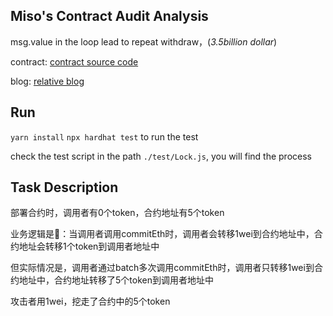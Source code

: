 ## Miso's Contract Audit Analysis

msg.value in the loop lead to repeat withdraw，(*3.5billion dollar*)

contract: [contract source code](https://etherscan.io/address/0x4c4564a1FE775D97297F9e3Dc2e762e0Ed5Dda0e#code)

blog: [relative blog](https://www.paradigm.xyz/2021/08/two-rights-might-make-a-wrong/)

## Run
`yarn install`
`npx hardhat test` to run the test

check the test script in the path `./test/Lock.js`, you will find the process

## Task Description

部署合约时，调用者有0个token，合约地址有5个token

业务逻辑是🐴：当调用者调用commitEth时，调用者会转移1wei到合约地址中，合约地址会转移1个token到调用者地址中

但实际情况是，调用者通过batch多次调用commitEth时，调用者只转移1wei到合约地址中，合约地址转移了5个token到调用者地址中

攻击者用1wei，挖走了合约中的5个token
